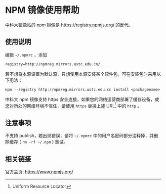 ---
---

# NPM 镜像使用帮助

中科大镜像站的 npm 镜像是 <https://registry.npmjs.org/> 的反代。

## 使用说明

编辑 `~/.npmrc` ，添加

    registry=http://npmreg.mirrors.ustc.edu.cn/

若不想将本源设置为默认源，只想使用本源安装某个软件包，可在安装包时采用以下用法：

    npm --registry http://npmreg.mirrors.ustc.edu.cn install <packagename>

中科大 npm 镜像支持 https 安全连接，如果您的网络运营商部署了缓存设备，或您对所处的网络环境不信任，请使用 `https` 替换上述 URL[^url] 中的 `http` 。

## 注意事项

不支持 publish，若出现错误，请将 `~/.npmrc` 中的用户名密码部分注释掉，并删除缓存 ( `rm -rf ~/.npm` ) 重试。

## 相关链接

官方主页: <https://www.npmjs.org/>

[^url]: Uniform Resource Locator
